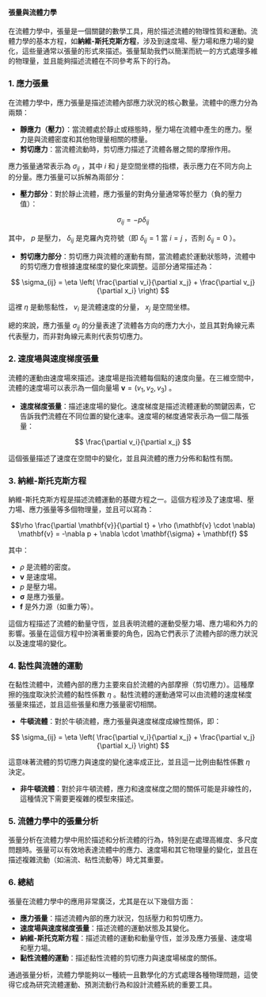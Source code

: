 #### 張量與流體力學

在流體力學中，張量是一個關鍵的數學工具，用於描述流體的物理性質和運動。流體力學的基本方程，如**納維-斯托克斯方程**，涉及到速度場、壓力場和應力場的變化，這些量通常以張量的形式來描述。張量幫助我們以簡潔而統一的方式處理多維的物理量，並且能夠描述流體在不同參考系下的行為。

### 1. **應力張量**

在流體力學中，應力張量是描述流體內部應力狀況的核心數量。流體中的應力分為兩類：
- **靜應力（壓力）**：當流體處於靜止或穩態時，壓力場在流體中產生的應力。壓力是與流體密度和其他物理量相關的標量。
- **剪切應力**：當流體流動時，剪切應力描述了流體各層之間的摩擦作用。

應力張量通常表示為  $\sigma_{ij}$ ，其中  $i$  和  $j$  是空間坐標的指標，表示應力在不同方向上的分量。應力張量可以拆解為兩部分：
- **壓力部分**：對於靜止流體，應力張量的對角分量通常等於壓力（負的壓力值）：

```math
  \sigma_{ij} = -p \delta_{ij}

```
  其中， $p$  是壓力， $\delta_{ij}$  是克羅內克符號（即  $\delta_{ij} = 1$  當  $i = j$ ，否則  $\delta_{ij} = 0$ ）。
  
- **剪切應力部分**：剪切應力與流體的運動有關，當流體處於運動狀態時，流體中的剪切應力會根據速度梯度的變化來調整。這部分通常描述為：

```math
  \sigma_{ij} = \eta \left( \frac{\partial v_i}{\partial x_j} + \frac{\partial v_j}{\partial x_i} \right)

```
  這裡  $\eta$  是動態黏性， $v_i$  是流體速度的分量， $x_j$  是空間坐標。

總的來說，應力張量  $\sigma_{ij}$  的分量表達了流體各方向的應力大小，並且其對角線元素代表壓力，而非對角線元素則代表剪切應力。

### 2. **速度場與速度梯度張量**

流體的運動由速度場來描述。速度場是指流體每個點的速度向量。在三維空間中，流體的速度場可以表示為一個向量場  $\mathbf{v} = (v_1, v_2, v_3)$ 。

- **速度梯度張量**：描述速度場的變化。速度梯度是描述流體運動的關鍵因素，它告訴我們流體在不同位置的變化速率。速度場的梯度通常表示為一個二階張量：

```math
  \frac{\partial v_i}{\partial x_j}

```
  這個張量描述了速度在空間中的變化，並且與流體的應力分佈和黏性有關。

### 3. **納維-斯托克斯方程**

納維-斯托克斯方程是描述流體運動的基礎方程之一。這個方程涉及了速度場、壓力場、應力張量等多個物理量，並且可以寫為：

```math
\rho \frac{\partial \mathbf{v}}{\partial t} + \rho (\mathbf{v} \cdot \nabla) \mathbf{v} = -\nabla p + \nabla \cdot \mathbf{\sigma} + \mathbf{f}

```
其中：
-  $\rho$  是流體的密度。
-  $\mathbf{v}$  是速度場。
-  $p$  是壓力場。
-  $\mathbf{\sigma}$  是應力張量。
-  $\mathbf{f}$  是外力源（如重力等）。

這個方程描述了流體的動量守恆，並且表明流體的運動受壓力場、應力場和外力的影響。張量在這個方程中扮演著重要的角色，因為它們表示了流體內部的應力狀況以及速度場的變化。

### 4. **黏性與流體的運動**

在黏性流體中，流體內部的應力主要來自於流體的內部摩擦（剪切應力）。這種摩擦的強度取決於流體的黏性係數  $\eta$ 。黏性流體的運動通常可以由流體的速度梯度張量來描述，並且這些張量和應力張量密切相關。

- **牛頓流體**：對於牛頓流體，應力張量與速度梯度成線性關係，即：

```math
  \sigma_{ij} = \eta \left( \frac{\partial v_i}{\partial x_j} + \frac{\partial v_j}{\partial x_i} \right)

```
  這意味著流體的剪切應力與速度的變化速率成正比，並且這一比例由黏性係數  $\eta$  決定。

- **非牛頓流體**：對於非牛頓流體，應力和速度梯度之間的關係可能是非線性的，這種情況下需要更複雜的模型來描述。

### 5. **流體力學中的張量分析**

張量分析在流體力學中用於描述和分析流體的行為，特別是在處理高維度、多尺度問題時。張量可以有效地表達流體中的應力、速度場和其它物理量的變化，並且在描述複雜流動（如湍流、粘性流動等）時尤其重要。

### 6. **總結**

張量在流體力學中的應用非常廣泛，尤其是在以下幾個方面：
- **應力張量**：描述流體內部的應力狀況，包括壓力和剪切應力。
- **速度場與速度梯度張量**：描述流體的運動狀態及其變化。
- **納維-斯托克斯方程**：描述流體的運動和動量守恆，並涉及應力張量、速度場和壓力場。
- **黏性流體的運動**：描述黏性流體的剪切應力與速度場梯度的關係。

通過張量分析，流體力學能夠以一種統一且數學化的方式處理各種物理問題，這使得它成為研究流體運動、預測流動行為和設計流體系統的重要工具。